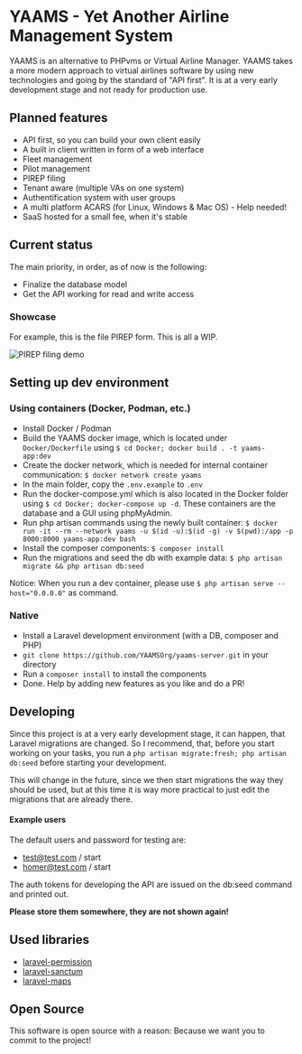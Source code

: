 # YAAMS - Yet Another Airline Management System

YAAMS is an alternative to PHPvms or Virtual Airline Manager. YAAMS takes a more modern approach to virtual airlines software by using new technologies and going by the standard of "API first". It is at a very early development stage and not ready for production use.

## Planned features

* API first, so you can build your own client easily
* A built in client written in form of a web interface
* Fleet management
* Pilot management
* PIREP filing
* Tenant aware (multiple VAs on one system)
* Authentification system with user groups
* A multi platform ACARS (for Linux, Windows & Mac OS) - Help needed!
* SaaS hosted for a small fee, when it's stable

## Current status

The main priority, in order, as of now is the following:

* Finalize the database model
* Get the API working for read and write access

### Showcase

For example, this is the file PIREP form. This is all a WIP.

![PIREP filing demo](https://raw.githubusercontent.com/YAAMSOrg/yaams-sever/main/Docs/res/file_pirep_showcase.gif)

## Setting up dev environment

### Using containers (Docker, Podman, etc.)

* Install Docker / Podman
* Build the YAAMS docker image, which is located under `Docker/Dockerfile` using `$ cd Docker; docker build . -t yaams-app:dev`
* Create the docker network, which is needed for internal container communication: `$ docker network create yaams`
* In the main folder, copy the `.env.example` to `.env`
* Run the docker-compose.yml which is also located in the Docker folder using `$ cd Docker; docker-compose up -d`. These containers are the database and a GUI using phpMyAdmin.
* Run php artisan commands using the newly built container: `$ docker run -it --rm --network yaams -u $(id -u):$(id -g) -v $(pwd):/app -p 8000:8000 yaams-app:dev bash`
* Install the composer components: `$ composer install`
* Run the migrations and seed the db with example data: `$ php artisan migrate && php artisan db:seed`

Notice: When you run a dev container, please use `$ php artisan serve --host="0.0.0.0"` as command.

### Native
* Install a Laravel development environment (with a DB, composer and PHP)
* `git clone https://github.com/YAAMSOrg/yaams-server.git` in your directory
* Run a `composer install` to install the components
* Done. Help by adding new features as you like and do a PR!

## Developing

Since this project is at a very early development stage, it can happen, that Laravel migrations are changed. So I recommend, that, before you start working on your tasks, you run a `php artisan migrate:fresh; php artisan db:seed` before starting your development.

This will change in the future, since we then start migrations the way they should be used, but at this time it is way more practical to just edit the migrations that are already there.

#### Example users

The default users and password for testing are: 
* test@test.com / start
* homer@test.com / start

The auth tokens for developing the API are issued on the db:seed command and printed out. 

**Please store them somewhere, they are not shown again!**

## Used libraries

* [laravel-permission](https://github.com/spatie/laravel-permission)
* [laravel-sanctum](https://laravel.com/docs/11.x/sanctum)
* [laravel-maps](https://github.com/LarsWiegers/laravel-maps)

## Open Source

This software is open source with a reason: Because we want you to commit to the project!

